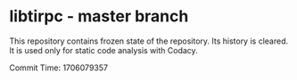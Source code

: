 # libtirpc - master branch

This repository contains frozen state of the repository.
Its history is cleared. It is used only for static code
analysis with Codacy.

Commit Time: 1706079357